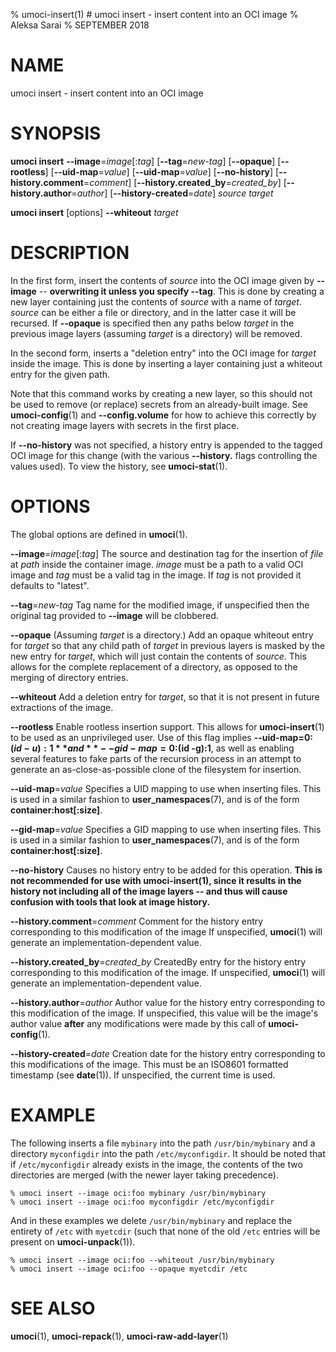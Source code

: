 % umoci-insert(1) # umoci insert - insert content into an OCI image
% Aleksa Sarai
% SEPTEMBER 2018
# NAME
umoci insert - insert content into an OCI image

# SYNOPSIS
**umoci insert**
**--image**=*image*[:*tag*]
[**--tag**=*new-tag*]
[**--opaque**]
[**--rootless**]
[**--uid-map**=*value*]
[**--uid-map**=*value*]
[**--no-history**]
[**--history.comment**=*comment*]
[**--history.created_by**=*created_by*]
[**--history.author**=*author*]
[**--history-created**=*date*]
*source*
*target*

**umoci insert**
[options]
**--whiteout**
*target*


# DESCRIPTION
In the first form, insert the contents of *source* into the OCI image given by
**--image** -- **overwriting it unless you specify --tag**. This is done by
creating a new layer containing just the contents of *source* with a name of
*target*. *source* can be either a file or directory, and in the latter case it
will be recursed. If **--opaque** is specified then any paths below *target* in
the previous image layers (assuming *target* is a directory) will be removed.

In the second form, inserts a "deletion entry" into the OCI image for *target*
inside the image. This is done by inserting a layer containing just a whiteout
entry for the given path.

Note that this command works by creating a new layer, so this should not be
used to remove (or replace) secrets from an already-built image. See
**umoci-config**(1) and **--config.volume** for how to achieve this correctly
by not creating image layers with secrets in the first place.

If **--no-history** was not specified, a history entry is appended to the
tagged OCI image for this change (with the various **--history.** flags
controlling the values used). To view the history, see **umoci-stat**(1).

# OPTIONS
The global options are defined in **umoci**(1).

**--image**=*image*[:*tag*]
  The source and destination tag for the insertion of *file* at *path* inside
  the container image. *image* must be a path to a valid OCI image and *tag*
  must be a valid tag in the image. If *tag* is not provided it defaults to
  "latest".

**--tag**=*new-tag*
  Tag name for the modified image, if unspecified then the original tag
  provided to **--image** will be clobbered.

**--opaque**
  (Assuming *target* is a directory.) Add an opaque whiteout entry for *target*
  so that any child path of *target* in previous layers is masked by the new
  entry for *target*, which will just contain the contents of *source*. This
  allows for the complete replacement of a directory, as opposed to the merging
  of directory entries.

**--whiteout**
  Add a deletion entry for *target*, so that it is not present in future
  extractions of the image.

**--rootless**
  Enable rootless insertion support. This allows for **umoci-insert**(1) to be
  used as an unprivileged user. Use of this flag implies **--uid-map=0:$(id
  -u):1** and **--gid-map=0:$(id -g):1**, as well as enabling several features
  to fake parts of the recursion process in an attempt to generate an
  as-close-as-possible clone of the filesystem for insertion.

**--uid-map**=*value*
  Specifies a UID mapping to use when inserting files. This is used in a
  similar fashion to **user_namespaces**(7), and is of the form
  **container:host[:size]**.

**--gid-map**=*value*
  Specifies a GID mapping to use when inserting files. This is used in a
  similar fashion to **user_namespaces**(7), and is of the form
  **container:host[:size]**.

**--no-history**
  Causes no history entry to be added for this operation. **This is not
  recommended for use with umoci-insert(1), since it results in the history not
  including all of the image layers -- and thus will cause confusion with tools
  that look at image history.**

**--history.comment**=*comment*
  Comment for the history entry corresponding to this modification of the image
  If unspecified, **umoci**(1) will generate an implementation-dependent value.

**--history.created_by**=*created_by*
  CreatedBy entry for the history entry corresponding to this modification of
  the image. If unspecified, **umoci**(1) will generate an
  implementation-dependent value.

**--history.author**=*author*
  Author value for the history entry corresponding to this modification of the
  image. If unspecified, this value will be the image's author value **after**
  any modifications were made by this call of **umoci-config**(1).

**--history-created**=*date*
  Creation date for the history entry corresponding to this modifications of
  the image. This must be an ISO8601 formatted timestamp (see **date**(1)). If
  unspecified, the current time is used.

# EXAMPLE

The following inserts a file `mybinary` into the path `/usr/bin/mybinary` and a
directory `myconfigdir` into the path `/etc/myconfigdir`. It should be noted
that if `/etc/myconfigdir` already exists in the image, the contents of the two
directories are merged (with the newer layer taking precedence).

```
% umoci insert --image oci:foo mybinary /usr/bin/mybinary
% umoci insert --image oci:foo myconfigdir /etc/myconfigdir
```

And in these examples we delete `/usr/bin/mybinary` and replace the entirety of
`/etc` with `myetcdir` (such that none of the old `/etc` entries will be
present on **umoci-unpack**(1)).

```
% umoci insert --image oci:foo --whiteout /usr/bin/mybinary
% umoci insert --image oci:foo --opaque myetcdir /etc
```

# SEE ALSO
**umoci**(1), **umoci-repack**(1), **umoci-raw-add-layer**(1)
